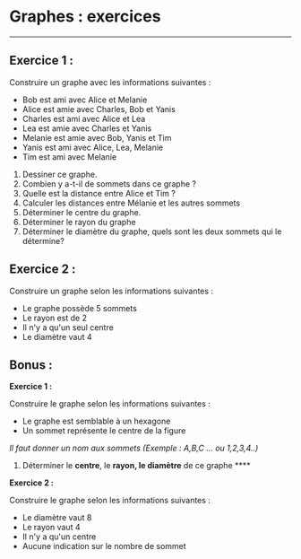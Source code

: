 # Graphes : exercices

------

## Exercice 1 :

Construire un graphe avec les informations suivantes :

- Bob est ami avec Alice et Melanie
- Alice est amie avec Charles, Bob et Yanis
- Charles est ami avec Alice et Lea
- Lea est amie avec Charles et Yanis
- Melanie est amie avec Bob, Yanis et Tim
- Yanis est ami avec Alice, Lea, Melanie
- Tim est ami avec Melanie

1. Dessiner ce graphe.
2. Combien y a-t-il de sommets dans ce graphe ?
3. Quelle est la distance entre Alice et Tim ?
4. Calculer les distances entre Mélanie et les autres sommets
5. Déterminer le centre du graphe.
6. Déterminer le rayon du graphe
7. Déterminer le diamètre du graphe, quels sont les deux sommets qui le détermine?

## Exercice 2 :

Construire un graphe selon les informations suivantes :

- Le graphe possède 5 sommets
- Le rayon est de 2
- Il n'y a qu'un seul centre
- Le diamètre vaut 4

## Bonus :

**Exercice 1 :**

Construire le graphe selon les informations suivantes : 

- Le graphe est semblable à un hexagone
- Un sommet représente le centre de la figure

*Il faut donner un nom aux sommets (Exemple : A,B,C ... ou 1,2,3,4..)*

1) Déterminer le **centre**, le **rayon, le diamètre** de ce graphe **** 

**Exercice 2 :**

Construire le graphe selon les informations suivantes :

- Le diamètre vaut 8
- Le rayon vaut 4
- Il n'y a qu'un centre
- Aucune indication sur le nombre de sommet